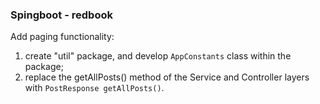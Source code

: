 ### Spingboot - redbook
Add paging functionality:
1. create "util" package, and develop `AppConstants` class within the package;
2. replace the getAllPosts() method of the Service and Controller layers with `PostResponse getAllPosts()`.
